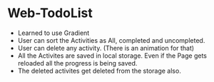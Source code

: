 # Web-TodoList

* Learned to use Gradient
* User can sort the Activities as All, completed and uncompleted.
* User can delete any activity. (There is an animation for that)
* All the Activites are saved in local storage. Even if the Page gets reloaded all the progress is being saved.
* The deleted activites get deleted from the storage also.
